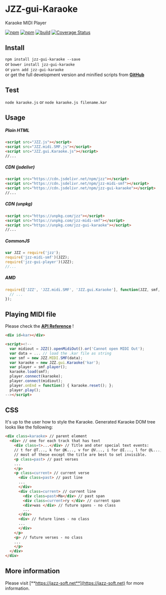 # JZZ-gui-Karaoke

Karaoke MIDI Player

[![npm](https://img.shields.io/npm/v/jzz-gui-karaoke.svg)](https://www.npmjs.com/package/jzz-gui-karaoke)
[![npm](https://img.shields.io/npm/dt/jzz-gui-karaoke.svg)](https://www.npmjs.com/package/jzz-gui-karaoke)
[![build](https://github.com/jazz-soft/JZZ-gui-Karaoke/actions/workflows/build.yml/badge.svg)](https://github.com/jazz-soft/JZZ-gui-Karaoke/actions)
[![Coverage Status](https://coveralls.io/repos/github/jazz-soft/JZZ-gui-Karaoke/badge.svg?branch=master)](https://coveralls.io/github/jazz-soft/JZZ-gui-Karaoke?branch=master)

## Install

`npm install jzz-gui-karaoke --save`  
or `bower install jzz-gui-karaoke`  
or `yarn add jzz-gui-karaoke`  
or get the full development version and minified scripts from [**GitHub**](https://github.com/jazz-soft/JZZ-gui-Karaoke)

## Test
`node karaoke.js`
or `node karaoke.js filename.kar`

## Usage

##### Plain HTML

```html
<script src="JZZ.js"></script>
<script src="JZZ.midi.SMF.js"></script>
<script src="JZZ.gui.Karaoke.js"></script>
//...
```

##### CDN (jsdelivr)

```html
<script src="https://cdn.jsdelivr.net/npm/jzz"></script>
<script src="https://cdn.jsdelivr.net/npm/jzz-midi-smf"></script>
<script src="https://cdn.jsdelivr.net/npm/jzz-gui-karaoke"></script>
//...
```

##### CDN (unpkg)

```html
<script src="https://unpkg.com/jzz"></script>
<script src="https://unpkg.com/jzz-midi-smf"></script>
<script src="https://unpkg.com/jzz-gui-karaoke"></script>
//...
```

##### CommonJS

```js
var JZZ = require('jzz');
require('jzz-midi-smf')(JZZ);
require('jzz-gui-player')(JZZ);
//...
```

##### AMD

```js
require(['JZZ', 'JZZ.midi.SMF', 'JZZ.gui.Karaoke'], function(JZZ, smf, kar) {
  // ...
});
```

## Playing MIDI file

Please check the [**API Reference**](https://jazz-soft.net/doc/JZZ/karaoke.html) !

```html
<div id=kar></div>

<script><!--
  var midiout = JZZ().openMidiOut().or('Cannot open MIDI Out');
  var data = ... // load the .kar file as string
  var smf = new JZZ.MIDI.SMF(data);
  var karaoke = new JZZ.gui.Karaoke('kar');
  var player = smf.player();
  karaoke.load(smf);
  player.connect(karaoke);
  player.connect(midiout);
  player.onEnd = function() { karaoke.reset(); };
  player.play();
--></script>
```

## CSS

It's up to the user how to style the Karaoke.
Generated Karaoke DOM tree looks like the following:

```html
<div class=karaoke> // parent element
  <div> // one for each track that has text
    <div class=t>...</div> // Title and oter special text events:
    // t for @T..., k for @K..., v for @V..., i for @I..., l for @L..., w for @W...
    // most of these except the title are best to set invisible.
    <p class=past> // past verses
    ...
    </p>
    <p class=current> // current verse
      <div class=past> // past line
      ...
      </div>
      <div class=current> // current line
        <div class=past>Ma</div> // past span
        <div class=current>ry </div> // current span
        <div>was </div> // future spans - no class
        ...
      </div>
      <div> // future lines - no class
      ...
      </div>
    </p>
    <p> // future verses - no class
    ...
    </p>
  </div>
</div>
```

## More information

Please visit [**https://jazz-soft.net**](https://jazz-soft.net) for more information.  
